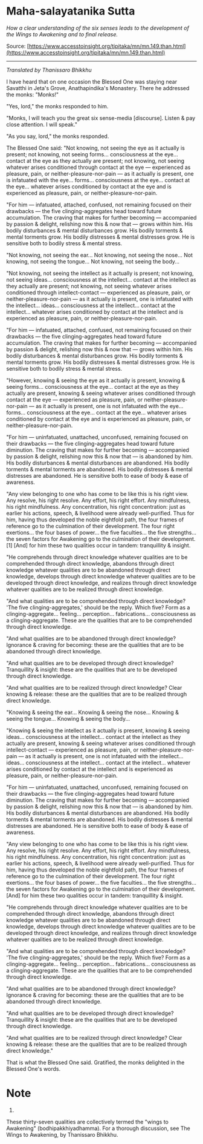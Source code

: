 # Maha-salayatanika Sutta

*How a clear understanding of the six senses leads to the development of the Wings to Awakening and to final release.*

Source: [https://www.accesstoinsight.org/tipitaka/mn/mn.149.than.html](https://www.accesstoinsight.org/tipitaka/mn/mn.149.than.html)

---

*Translated by Thanissaro Bhikkhu*

I have heard that on one occasion the Blessed One was staying near Savatthi in Jeta's Grove, Anathapindika's Monastery. There he addressed the monks: "Monks!"

"Yes, lord," the monks responded to him.

"Monks, I will teach you the great six sense-media [discourse]. Listen & pay close attention. I will speak."

"As you say, lord," the monks responded.

The Blessed One said: "Not knowing, not seeing the eye as it actually is present; not knowing, not seeing forms... consciousness at the eye... contact at the eye as they actually are present; not knowing, not seeing whatever arises conditioned through contact at the eye — experienced as pleasure, pain, or neither-pleasure-nor-pain — as it actually is present, one is infatuated with the eye... forms... consciousness at the eye... contact at the eye... whatever arises conditioned by contact at the eye and is experienced as pleasure, pain, or neither-pleasure-nor-pain.

"For him — infatuated, attached, confused, not remaining focused on their drawbacks — the five clinging-aggregates head toward future accumulation. The craving that makes for further becoming — accompanied by passion & delight, relishing now this & now that — grows within him. His bodily disturbances & mental disturbances grow. His bodily torments & mental torments grow. His bodily distresses & mental distresses grow. He is sensitive both to bodily stress & mental stress.

"Not knowing, not seeing the ear... Not knowing, not seeing the nose... Not knowing, not seeing the tongue... Not knowing, not seeing the body...

"Not knowing, not seeing the intellect as it actually is present; not knowing, not seeing ideas... consciousness at the intellect... contact at the intellect as they actually are present; not knowing, not seeing whatever arises conditioned through intellect-contact — experienced as pleasure, pain, or neither-pleasure-nor-pain — as it actually is present, one is infatuated with the intellect... ideas... consciousness at the intellect... contact at the intellect... whatever arises conditioned by contact at the intellect and is experienced as pleasure, pain, or neither-pleasure-nor-pain.

"For him — infatuated, attached, confused, not remaining focused on their drawbacks — the five clinging-aggregates head toward future accumulation. The craving that makes for further becoming — accompanied by passion & delight, relishing now this & now that — grows within him. His bodily disturbances & mental disturbances grow. His bodily torments & mental torments grow. His bodily distresses & mental distresses grow. He is sensitive both to bodily stress & mental stress.

"However, knowing & seeing the eye as it actually is present, knowing & seeing forms... consciousness at the eye... contact at the eye as they actually are present, knowing & seeing whatever arises conditioned through contact at the eye — experienced as pleasure, pain, or neither-pleasure-nor-pain — as it actually is present, one is not infatuated with the eye... forms... consciousness at the eye... contact at the eye... whatever arises conditioned by contact at the eye and is experienced as pleasure, pain, or neither-pleasure-nor-pain.

"For him — uninfatuated, unattached, unconfused, remaining focused on their drawbacks — the five clinging-aggregates head toward future diminution. The craving that makes for further becoming — accompanied by passion & delight, relishing now this & now that — is abandoned by him. His bodily disturbances & mental disturbances are abandoned. His bodily torments & mental torments are abandoned. His bodily distresses & mental distresses are abandoned. He is sensitive both to ease of body & ease of awareness.

"Any view belonging to one who has come to be like this is his right view. Any resolve, his right resolve. Any effort, his right effort. Any mindfulness, his right mindfulness. Any concentration, his right concentration: just as earlier his actions, speech, & livelihood were already well-purified. Thus for him, having thus developed the noble eightfold path, the four frames of reference go to the culmination of their development. The four right exertions... the four bases of power... the five faculties... the five strengths... the seven factors for Awakening go to the culmination of their development.[1] [And] for him these two qualities occur in tandem: tranquillity & insight.

"He comprehends through direct knowledge whatever qualities are to be comprehended through direct knowledge, abandons through direct knowledge whatever qualities are to be abandoned through direct knowledge, develops through direct knowledge whatever qualities are to be developed through direct knowledge, and realizes through direct knowledge whatever qualities are to be realized through direct knowledge.

"And what qualities are to be comprehended through direct knowledge? 'The five clinging-aggregates,' should be the reply. Which five? Form as a clinging-aggregate... feeling... perception... fabrications... consciousness as a clinging-aggregate. These are the qualities that are to be comprehended through direct knowledge.

"And what qualities are to be abandoned through direct knowledge? Ignorance & craving for becoming: these are the qualities that are to be abandoned through direct knowledge.

"And what qualities are to be developed through direct knowledge? Tranquillity & insight: these are the qualities that are to be developed through direct knowledge.

"And what qualities are to be realized through direct knowledge? Clear knowing & release: these are the qualities that are to be realized through direct knowledge.

"Knowing & seeing the ear... Knowing & seeing the nose... Knowing & seeing the tongue... Knowing & seeing the body...

"Knowing & seeing the intellect as it actually is present, knowing & seeing ideas... consciousness at the intellect... contact at the intellect as they actually are present, knowing & seeing whatever arises conditioned through intellect-contact — experienced as pleasure, pain, or neither-pleasure-nor-pain — as it actually is present, one is not infatuated with the intellect... ideas... consciousness at the intellect... contact at the intellect... whatever arises conditioned by contact at the intellect and is experienced as pleasure, pain, or neither-pleasure-nor-pain.

"For him — uninfatuated, unattached, unconfused, remaining focused on their drawbacks — the five clinging-aggregates head toward future diminution. The craving that makes for further becoming — accompanied by passion & delight, relishing now this & now that — is abandoned by him. His bodily disturbances & mental disturbances are abandoned. His bodily torments & mental torments are abandoned. His bodily distresses & mental distresses are abandoned. He is sensitive both to ease of body & ease of awareness.

"Any view belonging to one who has come to be like this is his right view. Any resolve, his right resolve. Any effort, his right effort. Any mindfulness, his right mindfulness. Any concentration, his right concentration: just as earlier his actions, speech, & livelihood were already well-purified. Thus for him, having thus developed the noble eightfold path, the four frames of reference go to the culmination of their development. The four right exertions... the four bases of power... the five faculties... the five strengths... the seven factors for Awakening go to the culmination of their development. [And] for him these two qualities occur in tandem: tranquillity & insight.

"He comprehends through direct knowledge whatever qualities are to be comprehended through direct knowledge, abandons through direct knowledge whatever qualities are to be abandoned through direct knowledge, develops through direct knowledge whatever qualities are to be developed through direct knowledge, and realizes through direct knowledge whatever qualities are to be realized through direct knowledge.

"And what qualities are to be comprehended through direct knowledge? 'The five clinging-aggregates,' should be the reply. Which five? Form as a clinging-aggregate... feeling... perception... fabrications... consciousness as a clinging-aggregate. These are the qualities that are to be comprehended through direct knowledge.

"And what qualities are to be abandoned through direct knowledge? Ignorance & craving for becoming: these are the qualities that are to be abandoned through direct knowledge.

"And what qualities are to be developed through direct knowledge? Tranquillity & insight: these are the qualities that are to be developed through direct knowledge.

"And what qualities are to be realized through direct knowledge? Clear knowing & release: these are the qualities that are to be realized through direct knowledge."

That is what the Blessed One said. Gratified, the monks delighted in the Blessed One's words.

# Note


1.
These thirty-seven qualities are collectively termed the "wings to Awakening" (bodhipakkhiyadhamma). For a thorough discussion, see The Wings to Awakening, by Thanissaro Bhikkhu.

